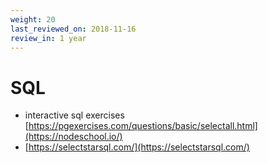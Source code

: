 ```yaml
---
weight: 20
last_reviewed_on: 2018-11-16
review_in: 1 year
---
```


# SQL

- interactive sql exercises [https://pgexercises.com/questions/basic/selectall.html](https://nodeschool.io/)
- [https://selectstarsql.com/](https://selectstarsql.com/)
